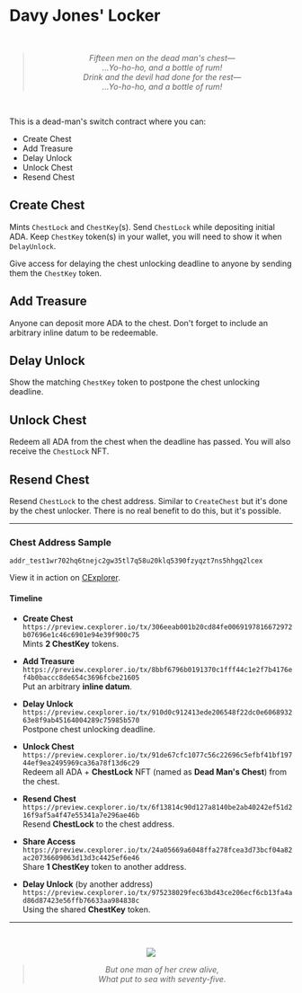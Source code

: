 # Davy Jones' Locker

<br/><div align="center">
  >_Fifteen men on the dead man's chest—_<br/>
  >_...Yo-ho-ho, and a bottle of rum!_<br/>
  >_Drink and the devil had done for the rest—_<br/>
  >_...Yo-ho-ho, and a bottle of rum!_<br/>
</div><br/>

This is a dead-man's switch contract where you can:
- Create Chest
- Add Treasure
- Delay Unlock
- Unlock Chest
- Resend Chest

## Create Chest
Mints `ChestLock` and `ChestKey`(s). Send `ChestLock` while depositing initial ADA.
Keep `ChestKey` token(s) in your wallet, you will need to show it when `DelayUnlock`.

Give access for delaying the chest unlocking deadline to anyone by sending them the
`ChestKey` token.

## Add Treasure
Anyone can deposit more ADA to the chest. Don't forget to include an arbitrary inline
datum to be redeemable.

## Delay Unlock
Show the matching `ChestKey` token to postpone the chest unlocking deadline.

## Unlock Chest
Redeem all ADA from the chest when the deadline has passed. You will also receive the
`ChestLock` NFT.

## Resend Chest
Resend `ChestLock` to the chest address. Similar to `CreateChest` but it's done by the
chest unlocker. There is no real benefit to do this, but it's possible.

---

### Chest Address Sample
```
addr_test1wr702hq6tnejc2gw35tl7q58u20klq5390fzyqzt7ns5hhgq2lcex
```
View it in action on
[CExplorer](https://preview.cexplorer.io/address/addr_test1wr702hq6tnejc2gw35tl7q58u20klq5390fzyqzt7ns5hhgq2lcex/tx#data).

#### Timeline
- **Create Chest**<br/>
  `https://preview.cexplorer.io/tx/306eeab001b20cd84fe0069197816672972b07696e1c46c6901e94e39f900c75`
<br/>Mints **2 ChestKey** tokens.

- **Add Treasure**<br/>
  `https://preview.cexplorer.io/tx/8bbf6796b0191370c1fff44c1e2f7b4176ef4b0baccc8de654c3696fcbe21605`
<br/>Put an arbitrary **inline datum**.

- **Delay Unlock**<br/>
  `https://preview.cexplorer.io/tx/910d0c912413ede206548f22dc0e606893263e8f9ab45164004289c75985b570`
<br/>Postpone chest unlocking deadline.

- **Unlock Chest**<br/>
  `https://preview.cexplorer.io/tx/91de67cfc1077c56c22696c5efbf41bf19744ef9ea2495969ca36a78f13d6c29`
<br/>Redeem all ADA + **ChestLock** NFT (named as **Dead Man's Chest**) from the chest.

- **Resend Chest**<br/>
  `https://preview.cexplorer.io/tx/6f13814c90d127a8140be2ab40242ef51d216f9af5a4f47e55341a7e296ae46b`
<br/>Resend **ChestLock** to the chest address.

- **Share Access**<br/>
  `https://preview.cexplorer.io/tx/24a05669a6048ffa278fcea3d73bcf04a82ac20736609063d13d3c4425ef6e46`
<br/>Share **1 ChestKey** token to another address.

- **Delay Unlock** (by another address)<br/>
  `https://preview.cexplorer.io/tx/975238029fec63bd43ce206ecf6cb13fa4ad86d87423e56ffb76633aa984838c`
<br/>Using the shared **ChestKey** token.

---

<br/><div align="center">
  <img src="https://images5.alphacoders.com/641/641119.jpg"/>
  >_But one man of her crew alive,_<br/>
  >_What put to sea with seventy-five._<br/>
</div><br/>
